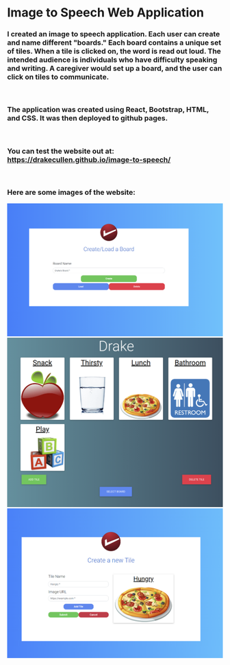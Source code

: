 # Image to Speech Web Application
### I created an image to speech application. Each user can create and name different "boards." Each board contains a unique set of tiles. When a tile is clicked on, the word is read out loud. The intended audience is individuals who have difficulty speaking and writing. A caregiver would set up a board, and the user can click on tiles to communicate.
 <br>

 ### The application was created using React, Bootstrap, HTML, and CSS. It was then deployed to github pages.

 <br>

### You can test the website out at: https://drakecullen.github.io/image-to-speech/

<br>

### Here are some images of the website:
![alt text](./imgs/home.png)
<br>
![alt text](./imgs/board.png)
<br>
![alt text](./imgs/newTile.png)


